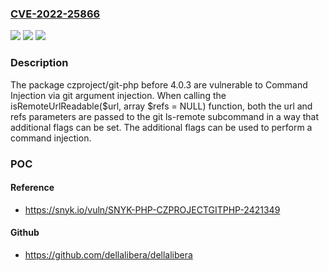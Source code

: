 ### [CVE-2022-25866](https://cve.mitre.org/cgi-bin/cvename.cgi?name=CVE-2022-25866)
![](https://img.shields.io/static/v1?label=Product&message=czproject%2Fgit-php&color=blue)
![](https://img.shields.io/static/v1?label=Version&message=%3C%204.0.3%20&color=brighgreen)
![](https://img.shields.io/static/v1?label=Vulnerability&message=Command%20Injection&color=brighgreen)

### Description

The package czproject/git-php before 4.0.3 are vulnerable to Command Injection via git argument injection. When calling the isRemoteUrlReadable($url, array $refs = NULL) function, both the url and refs parameters are passed to the git ls-remote subcommand in a way that additional flags can be set. The additional flags can be used to perform a command injection.

### POC

#### Reference
- https://snyk.io/vuln/SNYK-PHP-CZPROJECTGITPHP-2421349

#### Github
- https://github.com/dellalibera/dellalibera

